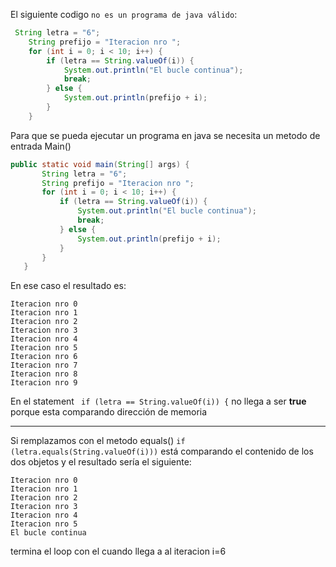 El siguiente codigo `no es un programa de java válido`:
```java
 String letra = "6";
    String prefijo = "Iteracion nro ";
    for (int i = 0; i < 10; i++) {
        if (letra == String.valueOf(i)) {
            System.out.println("El bucle continua");
            break;
        } else {
            System.out.println(prefijo + i);
        }
    }
```    
 Para que se pueda ejecutar un programa en java se necesita un metodo de entrada Main()
 
 
 ```java
 public static void main(String[] args) {
        String letra = "6";
        String prefijo = "Iteracion nro ";
        for (int i = 0; i < 10; i++) {
            if (letra == String.valueOf(i)) {
                System.out.println("El bucle continua");
                break;
            } else {
                System.out.println(prefijo + i);
            }
        }
    }
 ```
 En ese caso el resultado es:
 ```
Iteracion nro 0
Iteracion nro 1
Iteracion nro 2
Iteracion nro 3
Iteracion nro 4
Iteracion nro 5
Iteracion nro 6
Iteracion nro 7
Iteracion nro 8
Iteracion nro 9
 ```
 En el statement ` if (letra == String.valueOf(i)) {` no llega a ser **true** porque esta comparando dirección de memoria
 
 ----
 Si remplazamos con el metodo equals()  `if (letra.equals(String.valueOf(i)))` está comparando el contenido de los dos objetos y el resultado sería el siguiente:
 
 ```
 Iteracion nro 0
Iteracion nro 1
Iteracion nro 2
Iteracion nro 3
Iteracion nro 4
Iteracion nro 5
El bucle continua
 ```
 termina el loop con el cuando llega a al iteracion i=6
 

